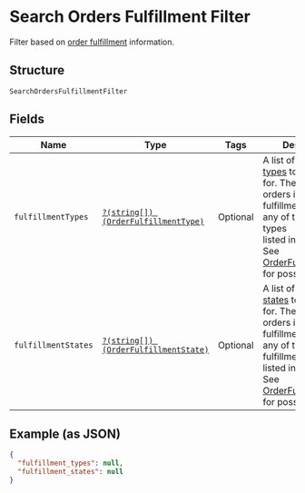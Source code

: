 
# Search Orders Fulfillment Filter

Filter based on [order fulfillment](../../doc/models/order-fulfillment.md) information.

## Structure

`SearchOrdersFulfillmentFilter`

## Fields

| Name | Type | Tags | Description | Getter | Setter |
|  --- | --- | --- | --- | --- | --- |
| `fulfillmentTypes` | [`?(string[]) (OrderFulfillmentType)`](../../doc/models/order-fulfillment-type.md) | Optional | A list of [fulfillment types](../../doc/models/order-fulfillment-type.md) to filter<br>for. The list returns orders if any of its fulfillments match any of the fulfillment types<br>listed in this field.<br>See [OrderFulfillmentType](#type-orderfulfillmenttype) for possible values | getFulfillmentTypes(): ?array | setFulfillmentTypes(?array fulfillmentTypes): void |
| `fulfillmentStates` | [`?(string[]) (OrderFulfillmentState)`](../../doc/models/order-fulfillment-state.md) | Optional | A list of [fulfillment states](../../doc/models/order-fulfillment-state.md) to filter<br>for. The list returns orders if any of its fulfillments match any of the<br>fulfillment states listed in this field.<br>See [OrderFulfillmentState](#type-orderfulfillmentstate) for possible values | getFulfillmentStates(): ?array | setFulfillmentStates(?array fulfillmentStates): void |

## Example (as JSON)

```json
{
  "fulfillment_types": null,
  "fulfillment_states": null
}
```


